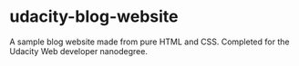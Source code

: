 # udacity-blog-website

A sample blog website made from pure HTML and CSS. Completed for the Udacity
Web developer nanodegree.
